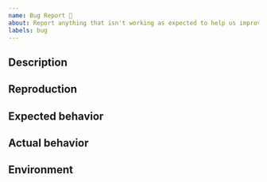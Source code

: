 ```yaml
---
name: Bug Report 🐞
about: Report anything that isn't working as expected to help us improve
labels: bug
---
```


## Description

<!-- A clear and concise description of what the bug is. -->

## Reproduction

<!-- Steps describing how to reproduce the issue. Providing code snippets or an entire demo project is highly appreciated, as they make the issue much easier to diagnose. -->

## Expected behavior

<!-- What should happen? -->

## Actual behavior

<!-- What actually happened. A screenshot may be provided here if applicable. -->

## Environment

<!-- Please run `npx envinfo --system --browsers --binaries --npmPackages css-shorthand-expanders --markdown | npx clipboard-cli` in your project directory and paste the output here. -->
